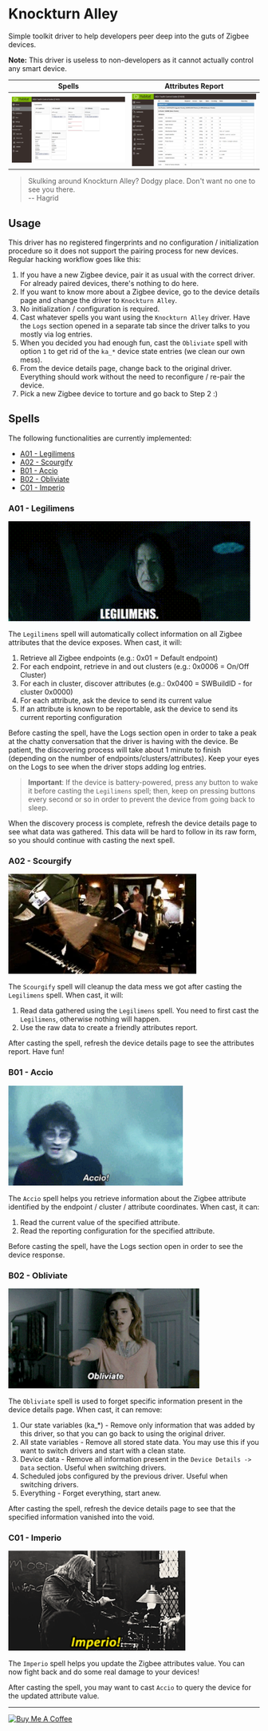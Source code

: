 # Knockturn Alley

Simple toolkit driver to help developers peer deep into the guts of Zigbee devices.

**Note:** This driver is useless to non-developers as it cannot actually control any smart device.

| Spells | Attributes Report |
|--------|-------------------|
| ![Spells](img/Screenshot_1.png) | ![Attributes Report](img/Screenshot_2.png) |

> Skulking around Knockturn Alley? Dodgy place. Don't want no one to see you there. \
> -- Hagrid

## Usage
This driver has no registered fingerprints and no configuration / initialization procedure so it does not support the pairing process for new devices. Regular hacking workflow goes like this:

1. If you have a new Zigbee device, pair it as usual with the correct driver. For already paired devices, there's nothing to do here.
2. If you want to know more about a Zigbee device, go to the device details page and change the driver to `Knockturn Alley`.
3. No initialization / configuration is required.
4. Cast whatever spells you want using the `Knockturn Alley` driver. Have the `Logs` section opened in a separate tab since the driver talks to you mostly via log entries.
5. When you decided you had enough fun, cast the `Obliviate` spell with option `1` to get rid of the `ka_*` device state entries (we clean our own mess).
6. From the device details page, change back to the original driver. Everything should work without the need to reconfigure / re-pair the device.
7. Pick a new Zigbee device to torture and go back to Step 2 :)


## Spells
The following functionalities are currently implemented:
- [A01 - Legilimens](#a01---legilimens)
- [A02 - Scourgify](#a02---scourgify)
- [B01 - Accio](#b01---accio)
- [B02 - Obliviate](#b02---obliviate)
- [C01 - Imperio](#c01---imperio)

### A01 - Legilimens
<img src="img/Legilimens.gif" height="200px"/>

The `Legilimens` spell will automatically collect information on all Zigbee attributes that the device exposes. When cast, it will:
1. Retrieve all Zigbee endpoints (e.g.: 0x01 = Default endpoint)
2. For each endpoint, retrieve in and out clusters (e.g.: 0x0006 = On/Off Cluster)
3. For each in cluster, discover attributes (e.g.: 0x0400 = SWBuildID - for cluster 0x0000)
4. For each attribute, ask the device to send its current value
5. If an attribute is known to be reportable, ask the device to send its current reporting configuration

Before casting the spell, have the Logs section open in order to take a peak at the chatty conversation that the driver is having with the device. Be patient, the discovering process will take about 1 minute to finish (depending on the number of endpoints/clusters/attributes). Keep your eyes on the Logs to see when the driver stops adding log entries.

> **Important**: If the device is battery-powered, press any button to wake it before casting the `Legilimens` spell; then, keep on pressing buttons every second or so in order to prevent the device from going back to sleep.

When the discovery process is complete, refresh the device details page to see what data was gathered. This data will be hard to follow in its raw form, so you should continue with casting the next spell.

### A02 - Scourgify
<img src="img/Scourgify.webp" height="200px"/>


The `Scourgify` spell will cleanup the data mess we got after casting the `Legilimens` spell. When cast, it will:
1. Read data gathered using the `Legilimens` spell. You need to first cast the `Legilimens`, otherwise nothing will happen.
2. Use the raw data to create a friendly attributes report.

After casting the spell, refresh the device details page to see the attributes report. Have fun!

### B01 - Accio
<img src="img/Accio.gif" height="200px"/>

The `Accio` spell helps you retrieve information about the Zigbee attribute identified by the endpoint / cluster / attribute coordinates. When cast, it can:
1. Read the current value of the specified attribute.
2. Read the reporting configuration for the specified attribute.

Before casting the spell, have the Logs section open in order to see the device response.

### B02 - Obliviate
<img src="img/Obliviate.gif" height="200px"/>

The `Obliviate` spell is used to forget specific information present in the device details page. When cast, it can remove:
1. Our state variables (ka_*) - Remove only information that was added by this driver, so that you can go back to using the original driver.
2. All state variables - Remove all stored state data. You may use this if you want to switch drivers and start with a clean state.
3. Device data - Remove all information present in the `Device Details -> Data` section. Useful when switching drivers.
4. Scheduled jobs configured by the previous driver. Useful when switching drivers.
5. Everything - Forget everything, start anew.

After casting the spell, refresh the device details page to see that the specified information vanished into the void.

### C01 - Imperio
<img src="img/Imperio.gif" height="200px"/>

The `Imperio` spell helps you update the Zigbee attributes value. You can now fight back and do some real damage to your devices!

After casting the spell, you may want to cast `Accio` to query the device for the updated attribute value.

---
[<img src="https://cdn.buymeacoffee.com/buttons/v2/default-yellow.png" alt="Buy Me A Coffee" style="height: 40px !important;width: 162px !important">](https://www.buymeacoffee.com/dandanache)
